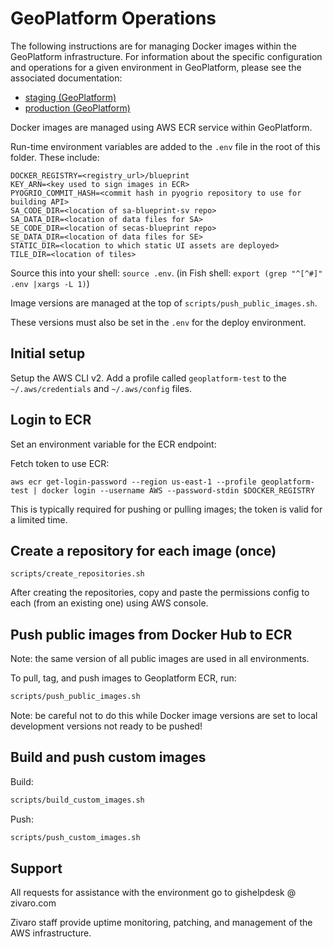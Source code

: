 # GeoPlatform Operations

The following instructions are for managing Docker images within the GeoPlatform
infrastructure. For information about the specific configuration and operations
for a given environment in GeoPlatform, please see the associated documentation:

-   [staging (GeoPlatform)](deploy/staging/README.md)
-   [production (GeoPlatform)](deploy/production/README.md)

Docker images are managed using AWS ECR service within GeoPlatform.

Run-time environment variables are added to the `.env` file in the root of this folder.
These include:

```
DOCKER_REGISTRY=<registry_url>/blueprint
KEY_ARN=<key used to sign images in ECR>
PYOGRIO_COMMIT_HASH=<commit hash in pyogrio repository to use for building API>
SA_CODE_DIR=<location of sa-blueprint-sv repo>
SA_DATA_DIR=<location of data files for SA>
SE_CODE_DIR=<location of secas-blueprint repo>
SE_DATA_DIR=<location of data files for SE>
STATIC_DIR=<location to which static UI assets are deployed>
TILE_DIR=<location of tiles>
```

Source this into your shell: `source .env`.
(in Fish shell: `export (grep "^[^#]" .env |xargs -L 1)`)

Image versions are managed at the top of `scripts/push_public_images.sh`.

These versions must also be set in the `.env` for the deploy
environment.

## Initial setup

Setup the AWS CLI v2. Add a profile called `geoplatform-test` to the
`~/.aws/credentials` and `~/.aws/config` files.

## Login to ECR

Set an environment variable for the ECR endpoint:

Fetch token to use ECR:

```
aws ecr get-login-password --region us-east-1 --profile geoplatform-test | docker login --username AWS --password-stdin $DOCKER_REGISTRY
```

This is typically required for pushing or pulling images; the token is valid for a limited time.

## Create a repository for each image (once)

```
scripts/create_repositories.sh
```

After creating the repositories, copy and paste the permissions config to each
(from an existing one) using AWS console.

## Push public images from Docker Hub to ECR

Note: the same version of all public images are used in all environments.

To pull, tag, and push images to Geoplatform ECR, run:

```bash
scripts/push_public_images.sh
```

Note: be careful not to do this while Docker image versions are set to local
development versions not ready to be pushed!

## Build and push custom images

Build:

```bash
scripts/build_custom_images.sh
```

Push:

```bash
scripts/push_custom_images.sh
```

## Support

All requests for assistance with the environment go to gishelpdesk @ zivaro.com

Zivaro staff provide uptime monitoring, patching, and management of the AWS infrastructure.
